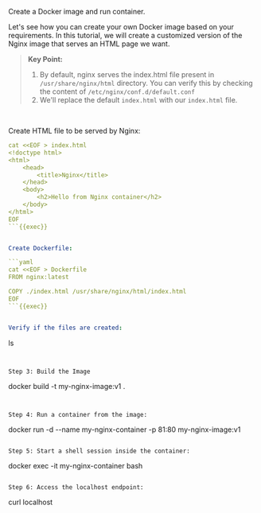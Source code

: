 Create a Docker image and run container.

Let's see how you can create your own Docker image based on your requirements. In this tutorial, we will create a customized version of the Nginx image that serves an HTML page we want.

> **Key Point:**  
> 1. By default, nginx serves the index.html file present in `/usr/share/nginx/html` directory. You can verify this by checking the content of `/etc/nginx/conf.d/default.conf`
> 2. We'll replace the default `index.html` with our `index.html` file.

<br>

Create HTML file to be served by Nginx:

```yaml
cat <<EOF > index.html
<!doctype html>
<html>
    <head>
        <title>Nginx</title>
    </head>
    <body>
        <h2>Hello from Nginx container</h2>
    </body>
</html>
EOF
```{{exec}}


Create Dockerfile:

```yaml
cat <<EOF > Dockerfile
FROM nginx:latest

COPY ./index.html /usr/share/nginx/html/index.html
EOF
```{{exec}}


Verify if the files are created:

```
ls
```{{exec}}


Step 3: Build the Image

```
docker build -t my-nginx-image:v1 .
```{{exec}}


Step 4: Run a container from the image:

```
docker run -d --name my-nginx-container -p 81:80 my-nginx-image:v1
```{{exec}}

Step 5: Start a shell session inside the container:

```
docker exec -it my-nginx-container bash
```{{exec}}

Step 6: Access the localhost endpoint:

```
curl localhost
```{{exec}}